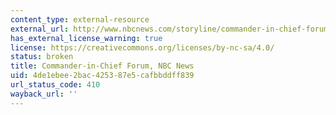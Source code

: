 ```yaml
---
content_type: external-resource
external_url: http://www.nbcnews.com/storyline/commander-in-chief-forum
has_external_license_warning: true
license: https://creativecommons.org/licenses/by-nc-sa/4.0/
status: broken
title: Commander-in-Chief Forum, NBC News
uid: 4de1ebee-2bac-4253-87e5-cafbbddff839
url_status_code: 410
wayback_url: ''
---
```

